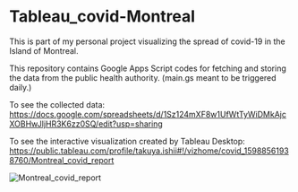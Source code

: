 # Tableau_covid-Montreal

This is part of my personal project visualizing the spread of covid-19 in the Island of Montreal.

This repository contains Google Apps Script codes for fetching and storing the data from the public health authority.
(main.gs meant to be triggered daily.)

To see the collected data:
https://docs.google.com/spreadsheets/d/1Sz124mXF8w1UfWtTyWiDMkAjcXOBHwJljHR3K6zz0SQ/edit?usp=sharing

To see the interactive visualization created by Tableau Desktop:
https://public.tableau.com/profile/takuya.ishii#!/vizhome/covid_15988561938760/Montreal_covid_report

![Montreal_covid_report](https://user-images.githubusercontent.com/45745419/92299122-97d40000-ef8a-11ea-8edc-fa43c42ee6c7.png)
